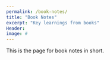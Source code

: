 ```yaml
---
permalink: /book-notes/
title: "Book Notes"
excerpt: "Key learnings from books"
Header:
image: #
---
```


This is the page for book notes in short.